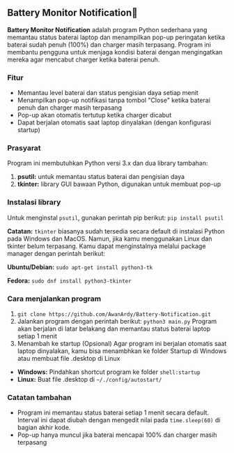 ## Battery Monitor Notification🔋

**Battery Monitor Notification** adalah program Python sederhana yang memantau status baterai laptop dan menampilkan pop-up peringatan ketika baterai sudah penuh (100%) dan charger masih terpasang. Program ini membantu pengguna untuk menjaga kondisi baterai dengan mengingatkan mereka agar mencabut charger ketika baterai penuh.

### Fitur
- Memantau level baterai dan status pengisian daya setiap menit
- Menampilkan pop-up notifikasi tanpa tombol "Close" ketika baterai penuh dan charger masih terpasang
- Pop-up akan otomatis tertutup ketika charger dicabut
- Dapat berjalan otomatis saat laptop dinyalakan (dengan konfigurasi startup)

### Prasyarat
Program ini membutuhkan Python versi 3.x dan dua library tambahan:
1. **psutil:** untuk memantau status baterai dan pengisian daya
2. **tkinter:** library GUI bawaan Python, digunakan untuk membuat pop-up

### Instalasi library
Untuk menginstal `psutil`, gunakan perintah pip berikut:
`pip install psutil`

**Catatan:** `tkinter` biasanya sudah tersedia secara default di instalasi Python pada Windows dan MacOS. Namun, jika kamu menggunakan Linux dan tkinter belum terpasang. Kamu dapat menginstalnya melalui package manager dengan perintah berikut:

**Ubuntu/Debian:**
`sudo apt-get install python3-tk`

**Fedora:**
`sudo dnf install python3-tkinter`

### Cara menjalankan program
1. `git clone https://github.com/AwanArdy/Battery-Notification.git`
2. Jalankan program dengan perintah berikut:
`python3 main.py`
Program akan berjalan di latar belakang dan memantau status baterai laptop setiap 1 menit
3. Menambah ke startup (Opsional)
Agar program ini berjalan otomatis saat laptop dinyalakan, kamu bisa menambhkan ke folder Startup di Windows atau membuat file .desktop di Linux
  - **Windows:** Pindahkan shortcut program ke folder `shell:startup`
  - **Linux:** Buat file .desktop di `~/./config/autostart/`

### Catatan tambahan
- Program ini memantau status baterai setiap 1 menit secara default. Interval ini dapat diubah dengan mengedit nilai pada `time.sleep(60)` di bagian akhir kode.
- Pop-up hanya muncul jika baterai mencapai 100% dan charger masih terpasang
